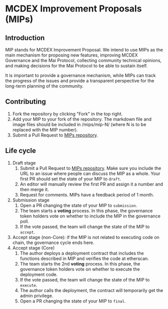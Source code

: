 # MCDEX Improvement Proposals (MIPs) 

## Introduction

MIP stands for MCDEX Improvement Proposal. We intend to use MIPs as the main mechanism for proposing new features, improving MCDEX Governance and the Mai Protocol, collecting community technical opinions, and making decisions for the Mai Protocol to be able to sustain itself.

It is important to provide a governance mechanism, while MIPs can track the progress of the issues and provide a transparent perspective for the long-term planning of the community.

## Contributing

1. Fork the repository by clicking "Fork" in the top right.
2. Add your MIP to your fork of the repository. The markdown file and image files should be included in /mips/mip-N/ (where N is to be replaced with the MIP number).
3. Submit a Pull Request to [MIPs repository](https://github.com/mcdexio/mips).

## Life cycle

1. Draft stage
   1. Submit a Pull Request to [MIPs repository](https://github.com/mcdexio/mips). Make sure you include the URL to an issue where people can discuss the MIP as a whole. Your first PR should set the state of your MIP to `draft`.
   2. An editor will manually review the first PR and assign it a number and then merge it.
   3. Request for comments. MIPs have a feedback period of 1 month.
2. Submission stage
   1. Open a PR changing the state of your MIP to `submission`.
   2. The team starts a **voting** process. In this phase, the governance token holders vote on whether to include the MIP in the governance poll.
   3. If the vote passed, the team will change the state of the MIP to `accept`.
3. Accept stage (non-Core): if the MIP is not related to executing code on chain, the governance cycle ends here.
4. Accept stage (Core)
   1. The author deploys a deployment contract that includes the functions described in MIP and verifies the code at etherscan.
   2. The team starts the 2nd **voting** process. In this phase, the governance token holders vote on whether to execute the deployment code.
   3. If the vote passed, the team will change the state of the MIP to `execute`.
   4. The author calls the deployment, the contract will temporarily get the admin privilege.
   5. Open a PR changing the state of your MIP to `final`.
    
